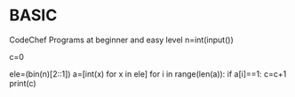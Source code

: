 # BASIC
CodeChef Programs at beginner and easy level
n=int(input())

c=0

ele=(bin(n)[2::1])
a=[int(x) for x in ele]
for i in range(len(a)):
    if a[i]==1:
        c=c+1 
print(c)

    

    
        
